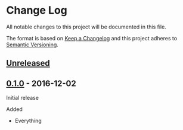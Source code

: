 # Change Log

All notable changes to this project will be documented in this file.

The format is based on [Keep a Changelog](http://keepachangelog.com/)
and this project adheres to [Semantic Versioning](http://semver.org/).

## [Unreleased]

[Unreleased]: https://github.com/mygroup/pom-agent/compare/0.1.0...HEAD

## [0.1.0] - 2016-12-02

Initial release

[0.1.0]: https://github.com/mygroup/pom-agent/tree/0.1.0

Added

-   Everything
